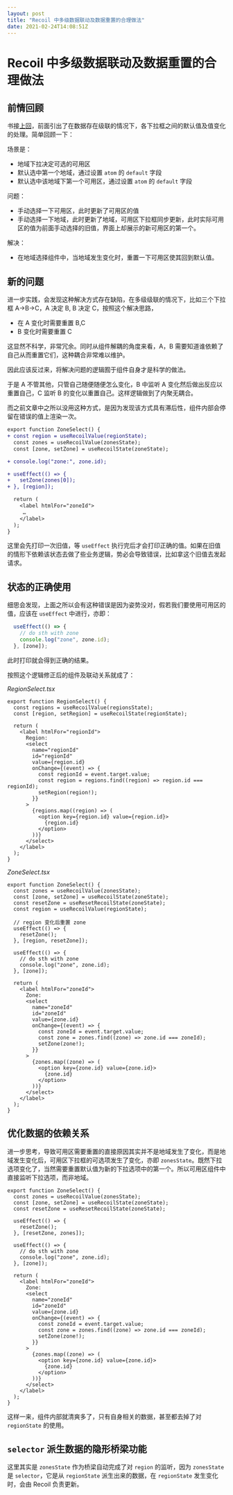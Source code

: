 ```yaml
---
layout: post
title: "Recoil 中多级数据联动及数据重置的合理做法"
date: 2021-02-24T14:08:51Z
---
```

# Recoil 中多级数据联动及数据重置的合理做法

## 前情回顾

书接[上回](https://github.com/wayou/wayou.github.io/issues/264)，前面引出了在数据存在级联的情况下，各下拉框之间的默认值及值变化的处理。简单回顾一下：

场景是：
- 地域下拉决定可选的可用区
- 默认选中第一个地域，通过设置 `atom` 的 `default` 字段
- 默认选中该地域下第一个可用区，通过设置 `atom` 的 `default` 字段

问题：
- 手动选择一下可用区，此时更新了可用区的值
- 手动选择一下地域，此时更新了地域，可用区下拉框同步更新，此时实际可用区的值为前面手动选择的旧值，界面上却展示的新可用区的第一个。

解决：
- 在地域选择组件中，当地域发生变化时，重置一下可用区使其回到默认值。

## 新的问题

进一步实践，会发现这种解决方式存在缺陷，在多级级联的情况下，比如三个下拉框 A->B->C，A 决定 B, B 决定 C，按照这个解决思路，

- 在 A 变化时需要重置 B,C
- B 变化时需要重置 C

这显然不科学，非常冗余。同时从组件解耦的角度来看，A，B 需要知道谁依赖了自己从而重置它们，这种耦合非常难以维护。

因此应该反过来，将解决问题的逻辑囿于组件自身才是科学的做法。

于是 A 不管其他，只管自己随便随便怎么变化，B 中监听 A 变化然后做出反应以重置自己，C 监听 B 的变化以重置自己。这样逻辑做到了内聚无耦合。

而之前文章中之所以没用这种方式，是因为发现该方式具有滞后性，组件内部会停留在错误的值上渲染一次。

```diff
export function ZoneSelect() {
+ const region = useRecoilValue(regionState);
  const zones = useRecoilValue(zonesState);
  const [zone, setZone] = useRecoilState(zoneState);

+ console.log("zone:", zone.id);

+ useEffect(() => {
+   setZone(zones[0]);
+ }, [region]);

  return (
    <label htmlFor="zoneId">
     …
    </label>
  );
}
```

这里会先打印一次旧值，等 `useEffect` 执行完后才会打印正确的值。如果在旧值的情形下依赖该状态去做了些业务逻辑，势必会导致错误，比如拿这个旧值去发起请求。

## 状态的正确使用

细思会发现，上面之所以会有这种错误是因为姿势没对，假若我们要使用可用区的值，应该在 `useEffect` 中进行，亦即：

```ts
  useEffect(() => {
    // do sth with zone
    console.log("zone", zone.id);
  }, [zone]);
```

此时打印就会得到正确的结果。

按照这个逻辑修正后的组件及联动关系就成了：

_RegionSelect.tsx_
```tsx
export function RegionSelect() {
  const regions = useRecoilValue(regionsState);
  const [region, setRegion] = useRecoilState(regionState);

  return (
    <label htmlFor="regionId">
      Region:
      <select
        name="regionId"
        id="regionId"
        value={region.id}
        onChange={(event) => {
          const regionId = event.target.value;
          const region = regions.find((region) => region.id === regionId);
          setRegion(region!);
        }}
      >
        {regions.map((region) => (
          <option key={region.id} value={region.id}>
            {region.id}
          </option>
        ))}
      </select>
    </label>
  );
}
```

_ZoneSelect.tsx_
```tsx
export function ZoneSelect() {
  const zones = useRecoilValue(zonesState);
  const [zone, setZone] = useRecoilState(zoneState);
  const resetZone = useResetRecoilState(zoneState);
  const region = useRecoilValue(regionState);

  // region 变化后重置 zone
  useEffect(() => {
    resetZone();
  }, [region, resetZone]);

  useEffect(() => {
    // do sth with zone
    console.log("zone", zone.id);
  }, [zone]);

  return (
    <label htmlFor="zoneId">
      Zone:
      <select
        name="zoneId"
        id="zoneId"
        value={zone.id}
        onChange={(event) => {
          const zoneId = event.target.value;
          const zone = zones.find((zone) => zone.id === zoneId);
          setZone(zone!);
        }}
      >
        {zones.map((zone) => (
          <option key={zone.id} value={zone.id}>
            {zone.id}
          </option>
        ))}
      </select>
    </label>
  );
}
```

## 优化数据的依赖关系

进一步思考，导致可用区需要重置的直接原因其实并不是地域发生了变化，而是地域发生变化后，可用区下拉框的可选项发生了变化，亦即 `zonesState`。既然下拉选项变化了，当然需要重置默认值为新的下拉选项中的第一个。所以可用区组件中直接监听下拉选项，而非地域。

```tsx
export function ZoneSelect() {
  const zones = useRecoilValue(zonesState);
  const [zone, setZone] = useRecoilState(zoneState);
  const resetZone = useResetRecoilState(zoneState);

  useEffect(() => {
    resetZone();
  }, [resetZone, zones]);

  useEffect(() => {
    // do sth with zone
    console.log("zone", zone.id);
  }, [zone]);

  return (
    <label htmlFor="zoneId">
      Zone:
      <select
        name="zoneId"
        id="zoneId"
        value={zone.id}
        onChange={(event) => {
          const zoneId = event.target.value;
          const zone = zones.find((zone) => zone.id === zoneId);
          setZone(zone!);
        }}
      >
        {zones.map((zone) => (
          <option key={zone.id} value={zone.id}>
            {zone.id}
          </option>
        ))}
      </select>
    </label>
  );
}
```

这样一来，组件内部就清爽多了，只有自身相关的数据，甚至都去掉了对 `regionState` 的使用。

## `selector` 派生数据的隐形桥梁功能

这里其实是 `zonesState` 作为桥梁自动完成了对 `region` 的监听，因为 `zonesState` 是 `selector`，它是从 `regionState` 派生出来的数据，在 `regionState` 发生变化时，会由 Recoil 负责更新。






